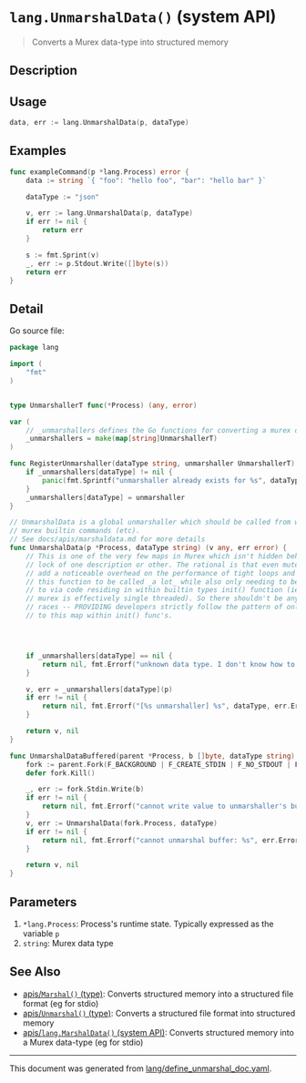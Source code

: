 # `lang.UnmarshalData()` (system API)

> Converts a Murex data-type into structured memory

## Description



## Usage

```go
data, err := lang.UnmarshalData(p, dataType)
```

## Examples

```go
func exampleCommand(p *lang.Process) error {
    data := string `{ "foo": "hello foo", "bar": "hello bar" }`

    dataType := "json"

    v, err := lang.UnmarshalData(p, dataType)
    if err != nil {
        return err
    }

    s := fmt.Sprint(v)
    _, err := p.Stdout.Write([]byte(s))
    return err
}
```

## Detail

Go source file:

```go
package lang

import (
	"fmt"
)


type UnmarshallerT func(*Process) (any, error)

var (
	// _unmarshallers defines the Go functions for converting a murex data type into a Go interface
	_unmarshallers = make(map[string]UnmarshallerT)
)

func RegisterUnmarshaller(dataType string, unmarshaller UnmarshallerT) {
	if _unmarshallers[dataType] != nil {
		panic(fmt.Sprintf("unmarshaller already exists for %s", dataType))
	}
	_unmarshallers[dataType] = unmarshaller
}

// UnmarshalData is a global unmarshaller which should be called from within
// murex builtin commands (etc).
// See docs/apis/marshaldata.md for more details
func UnmarshalData(p *Process, dataType string) (v any, err error) {
	// This is one of the very few maps in Murex which isn't hidden behind a sync
	// lock of one description or other. The rational is that even mutexes can
	// add a noticeable overhead on the performance of tight loops and I expect
	// this function to be called _a lot_ while also only needing to be written
	// to via code residing in within builtin types init() function (ie while
	// murex is effectively single threaded). So there shouldn't be any data-
	// races -- PROVIDING developers strictly follow the pattern of only writing
	// to this map within init() func's.




	if _unmarshallers[dataType] == nil {
		return nil, fmt.Errorf("unknown data type. I don't know how to unmarshal `%s`", dataType)
	}

	v, err = _unmarshallers[dataType](p)
	if err != nil {
		return nil, fmt.Errorf("[%s unmarshaller] %s", dataType, err.Error())
	}

	return v, nil
}

func UnmarshalDataBuffered(parent *Process, b []byte, dataType string) (interface{}, error) {
	fork := parent.Fork(F_BACKGROUND | F_CREATE_STDIN | F_NO_STDOUT | F_NO_STDERR)
	defer fork.Kill()

	_, err := fork.Stdin.Write(b)
	if err != nil {
		return nil, fmt.Errorf("cannot write value to unmarshaller's buffer: %s", err.Error())
	}
	v, err := UnmarshalData(fork.Process, dataType)
	if err != nil {
		return nil, fmt.Errorf("cannot unmarshal buffer: %s", err.Error())
	}

	return v, nil
}
```

## Parameters

1. `*lang.Process`: Process's runtime state. Typically expressed as the variable `p` 
2. `string`: Murex data type

## See Also

* [apis/`Marshal()` (type)](../apis/Marshal.md):
  Converts structured memory into a structured file format (eg for stdio)
* [apis/`Unmarshal()` (type)](../apis/Unmarshal.md):
  Converts a structured file format into structured memory
* [apis/`lang.MarshalData()` (system API)](../apis/lang.MarshalData.md):
  Converts structured memory into a Murex data-type (eg for stdio)

<hr/>

This document was generated from [lang/define_unmarshal_doc.yaml](https://github.com/lmorg/murex/blob/master/lang/define_unmarshal_doc.yaml).